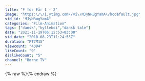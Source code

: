 ```yaml
---
title: "F for Får 1 - 2"
image: "https:\/\/i.ytimg.com\/vi\/MJyNRugYamA\/hqdefault.jpg"
vid_id: "MJyNRugYamA"
categories: "Film-Animation"
tags: ["dansk","kylleboi","dansk tale"]
date: "2021-11-19T06:12:53+03:00"
vid_date: "2018-08-23T11:24:55Z"
duration: "PT7M1S"
viewcount: "4394"
likeCount: "9"
dislikeCount: "5"
channel: "Børne TV"
---
```

{% raw %}{% endraw %}
